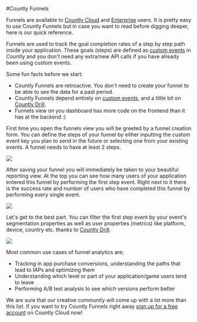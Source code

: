 #Countly Funnels

Funnels are available to [Countly Cloud](https://count.ly/products/editions/cloud) and [Enterprise](https://count.ly/products/editions/enterprise) users. It is pretty easy to use Countly Funnels but in case you want to read before digging deeper, here is our quick reference. 

Funnels are used to track the goal completion rates of a step by step path inside your application. These goals (steps) are defined as [custom events](https://count.ly/resources/reference/custom-events) in Countly and you don't need any extra/new API calls if you have already been using custom events.

Some fun facts before we start:

* Countly Funnels are retroactive. You don't need to create your funnel to be able to see the data for a past period.
* Countly Funnels depend entirely on [custom events](https://count.ly/resources/reference/custom-events), and a little bit on [Countly Drill](https://count.ly/resources/reference/drill).
* Funnels view on you dashboard has more code on the frontend than it has at the backend :) 

First time you open the funnels view you will be greeted by a funnel creation form. You can define the steps of your funnel by either inputting the custom event key you plan to send in the future or selecting one from your existing events. A funnel needs to have at least 2 steps.

<img src="https://raw2.github.com/osoner/countly-documentation/master/images/funnels/create.png" />

After saving your funnel you will immediately be taken to your beautiful reporting view. At the top you can see how many users of your application entered this funnel by performing the first step event. Right next to it there is the success rate and number of users who have completed this funnel by performing every single event.

<img src="https://raw2.github.com/osoner/countly-documentation/master/images/funnels/funnel.png" />

Let's get to the best part. You can filter the first step event by your event's segmentation properties as well as user properties (metrics) like platform, device, country etc. thanks to [Countly Drill](https://count.ly/resources/reference/drill).

<img src="https://raw2.github.com/osoner/countly-documentation/master/images/funnels/funnel_filter.png" />

Most common use cases of funnel analytics are;

- Tracking in app purchase conversions, understanding the paths that lead to IAPs and optimizing them 
- Understanding which level or part of your application/game users tend to leave
- Performing A/B test analysis to see which versions perform better

We are sure that our creative community will come up with a lot more than this list. If you want to try Countly Funnels right away [sign up for a free account](https://count.ly/) on Countly Cloud now!





